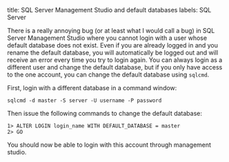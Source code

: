 title: SQL Server Management Studio and default databases
labels: SQL Server

There is a really annoying bug (or at least what I would call a bug) in SQL Server Management Studio where you cannot login with a user whose default database does not exist.  Even if you are already logged in and you rename the default database, you will automatically be logged out and will receive an error every time you try to login again.  You can always login as a different user and change the default database, but if you only have access to the one account, you can change the default database using <code>sqlcmd</code><!--break-->.

First, login with a different database in a command window:

	sqlcmd -d master -S server -U username -P password

Then issue the following commands to change the default database:

	1> ALTER LOGIN login_name WITH DEFAULT_DATABASE = master
	2> GO

You should now be able to login with this account through management studio.